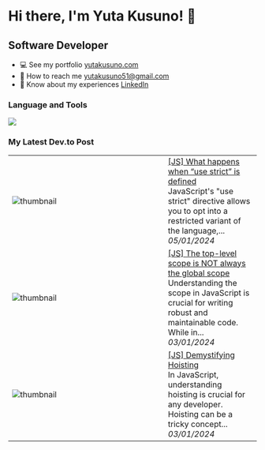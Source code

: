 # Hi there, I'm Yuta Kusuno! 👋

## Software Developer

- 💻 See my portfolio [yutakusuno.com](http://yutakusuno.com)
- 📩 How to reach me yutakusuno51@gmail.com
- 📄 Know about my experiences [LinkedIn](https://www.linkedin.com/in/yutakusuno/)

### Language and Tools

<a href="https://skillicons.dev">
  <img src="https://skillicons.dev/icons?i=js,ts,react,materialui,graphql,ruby,py,nodejs,mysql,mongo,aws,docker,redis,elasticsearch,jenkins" />
</a>

### My Latest Dev.to Post


<table>
        <tr>
            <td width="300px"><img src="data/images/default-thumbnail.png" alt="thumbnail"></td>
            <td>
                <a href="https://dev.to/yutakusuno/js-what-happens-when-use-strict-is-defined-566f">[JS] What happens when “use strict” is defined</a>
                <div>JavaScript&#39;s &#34;use strict&#34; directive allows you to opt into a restricted variant of the language,...</div>
                <div><i>05/01/2024</i></div>
            </td>
        </tr>
        <tr>
            <td width="300px"><img src="data/images/default-thumbnail.png" alt="thumbnail"></td>
            <td>
                <a href="https://dev.to/yutakusuno/js-the-top-level-scope-is-not-always-the-global-scope-4p84">[JS] The top-level scope is NOT always the global scope</a>
                <div>Understanding the scope in JavaScript is crucial for writing robust and maintainable code. While in...</div>
                <div><i>03/01/2024</i></div>
            </td>
        </tr>
        <tr>
            <td width="300px"><img src="data/images/default-thumbnail.png" alt="thumbnail"></td>
            <td>
                <a href="https://dev.to/yutakusuno/demystifying-hoisting-in-javascript-3ke3">[JS] Demystifying Hoisting</a>
                <div>In JavaScript, understanding hoisting is crucial for any developer. Hoisting can be a tricky concept...</div>
                <div><i>03/01/2024</i></div>
            </td>
        </tr>
</table>
